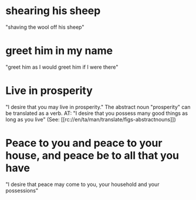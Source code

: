 # shearing his sheep

"shaving the wool off his sheep"

# greet him in my name

"greet him as I would greet him if I were there"

# Live in prosperity

"I desire that you may live in prosperity." The abstract noun "prosperity" can be translated as a verb. AT: "I desire that you possess many good things as long as you live" (See: [[rc://en/ta/man/translate/figs-abstractnouns]])

# Peace to you and peace to your house, and peace be to all that you have

"I desire that peace may come to you, your household and your possessions"